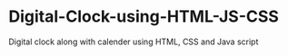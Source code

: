 # Digital-Clock-using-HTML-JS-CSS
Digital clock along with calender using HTML, CSS and Java script
